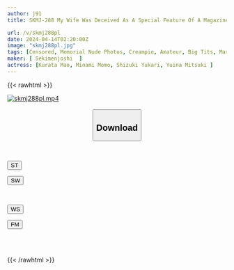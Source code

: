 ```yaml
---
author: j91
title: SKMJ-288 My Wife Was Deceived As A Special Feature Of A Magazine Entitled "Memorial Nude Photo That A Loving Couple Wants To Leave", And It Was Verified By Being Taken Down At A Fake Photo Session With A Unequaled Ji Po Man! !! Ji-Po, Who Was Younger Than Her Husband And Turned Back To A Tick, Came Very Close To 1 Cm To Ma-ko And His Wife Suddenly Lusted! ?? Even Though My Husband Is Nearby, Vaginal Cum Shot ...

url: /v/skmj288pl
date: 2024-04-14T02:20:00Z
image: "skmj288pl.jpg"
tags: [Censored, Memorial Nude Photos, Creampie, Amateur, Big Tits, Married Woman, Breasts, Model, Cuckold	]
maker: [ Sekimenjoshi  ]
actress: [Kurata Mao, Minami Momo, Shizuki Yukari, Yuina Mitsuki ]
---
```



{{< rawhtml >}}

<div class="video" data-videoid="vQY9LR94oZhDKa">
    <a href="javascript:;">
        <img src="/v/skmj288pl/skmj288pl.jpg" width="WIDTH" height="HEIGHT" alt="skmj288pl.mp4" loading="lazy">
    </a>
</div>

<script type="text/javascript" src="https://j91.asia/asset/on-demand-st.js"></script>

<br>
  <link rel="stylesheet" href="https://j91.asia/asset/bs5.css">
  
  <center>
  <button class="btn btn-primary" type="button" data-bs-toggle="collapse" data-bs-target=".multi-collapse" aria-expanded="false" aria-controls="multiCollapseExample1 multiCollapseExample2"><h2>Download</h2></button></center>
</p>
<div class="row">
  <div class="col">
    <div class="collapse multi-collapse" id="multiCollapseExample1">
      <div class="card card-body">
	      	      <br>
<div class="buttons">  
<p><a href="https://streamtape.to/v/vQY9LR94oZhDKa" target="_blank"><button class="btn-hover color-3"><i class="fa fa-download"></i> ST</button></a></p>
<p><a href="https://asnwish.com/ph9sfej8ij76" target="_blank"><button class="btn-hover color-2"><i class="fa fa-download"></i> SW</button></a></p></div>
    </div>
  </div>
</div>
  <div class="col">
    <div class="collapse multi-collapse" id="multiCollapseExample2">
      <div class="card card-body">
	      <br>
<div class="buttons">
<p><a href="https://wolfstream.tv/3mrxh49g6zb2"><button class="btn-hover color-9"><i class="fa fa-download"></i> WS</button></a></p>
<p><a href="https://filemoon.sx/d/4itznd1m8bim"><button class="btn-hover color-8"><i class="fa fa-download"></i> FM</button></a></p></div>
<br><br>
      </div>
    </div>
  </div>
</div>

{{< /rawhtml >}}